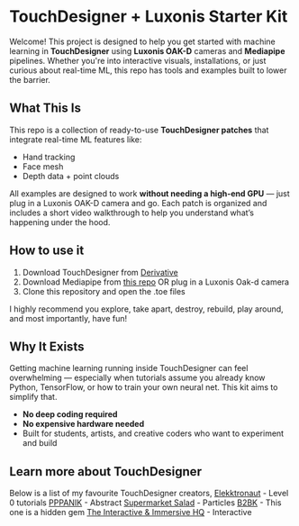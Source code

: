 # TouchDesigner + Luxonis Starter Kit

Welcome! This project is designed to help you get started with machine learning in **TouchDesigner** using **Luxonis OAK-D** cameras and **Mediapipe** pipelines. Whether you're into interactive visuals, installations, or just curious about real-time ML, this repo has tools and examples built to lower the barrier.

## What This Is

This repo is a collection of ready-to-use **TouchDesigner patches** that integrate real-time ML features like:

- Hand tracking
- Face mesh
- Depth data + point clouds

All examples are designed to work **without needing a high-end GPU** — just plug in a Luxonis OAK-D camera and go. Each patch is organized and includes a short video walkthrough to help you understand what’s happening under the hood.

## How to use it 
1. Download TouchDesigner from [Derivative](https://derivative.ca/)
2. Download Mediapipe from [this repo](https://github.com/torinmb/mediapipe-touchdesigner) OR plug in a Luxonis Oak-d camera
4. Clone this repository and open the .toe files
   
I highly recommend you explore, take apart, destroy, rebuild, play around, and most importantly, have fun!

## Why It Exists

Getting machine learning running inside TouchDesigner can feel overwhelming — especially when tutorials assume you already know Python, TensorFlow, or how to train your own neural net. This kit aims to simplify that.

- **No deep coding required**
- **No expensive hardware needed**
- Built for students, artists, and creative coders who want to experiment and build

## Learn more about TouchDesigner
Below is a list of my favourite TouchDesigner creators,
[Elekktronaut](https://www.youtube.com/@elekktronaut) - Level 0 tutorials
[PPPANIK](https://www.youtube.com/@pppanik007) - Abstract
[Supermarket Salad](https://www.youtube.com/@supermarketsallad) - Particles
[B2BK](https://www.youtube.com/@b2bk) - This one is a hidden gem
[The Interactive & Immersive HQ](https://www.youtube.com/@TheInteractiveImmersiveHQ) - Interactive

